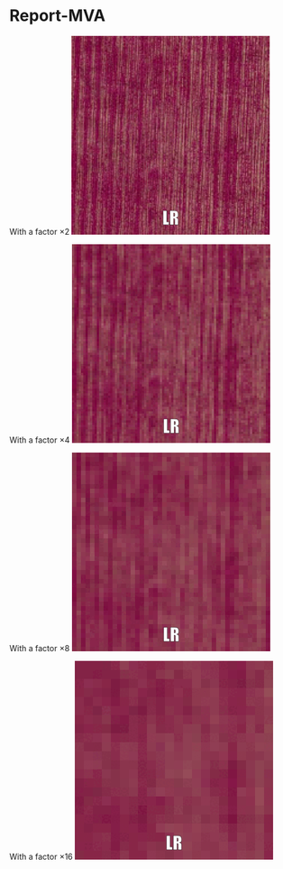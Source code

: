 # Report-MVA

With a factor $\times 2$
![](https://github.com/EmilePierret/Report-MVA/blob/main/fabric/2.gif)

With a factor $\times 4$
![](https://github.com/EmilePierret/Report-MVA/blob/main/fabric/4.gif)

With a factor $\times 8$
![](https://github.com/EmilePierret/Report-MVA/blob/main/fabric/8.gif)

With a factor $\times 16$
![](https://github.com/EmilePierret/Report-MVA/blob/main/fabric/16.gif)
